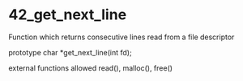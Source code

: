 # 42_get_next_line
Function which returns consecutive lines read from a file descriptor

prototype
char  *get_next_line(int fd);

external functions allowed
read(), malloc(), free()
